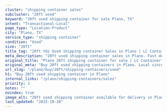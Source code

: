 ```yaml
---
cluster: "shipping container sales"
subcluster: "20ft used"
keyword: "20ft used shipping container for sale Plano, TX"
intent: "Transactional-Local"
page_type: "Location-Product"
city: "Plano, TX"
service_type: "shipping container"
condition: "Used"
size: "20ft"
title_tag: "20ft Ydz Used shipping container Sales in Plano | LC Container"
meta_description: "20ft used shipping container sales in Plano. Fast delivery, competitive pricing. Serving shipping containers area. Quote ID: I69. Call (214) 524-4168 for your free quote today."
original_title: "Plano 20ft shipping container for sale | LC Container"
original_meta: "Buy 20ft used shipping containers in Plano. Local since 2003. New & used inventory. Fast delivery. Get your free quote — call (214) 524-4168 today."
url_slug: "/plano/buy/20ft/shipping-containers/used"
h1: "Buy 20ft used shipping container in Plano"
internal_links: "/plano/shipping-containers/sales"
priority: 3
notes: ""
noindex: true
image_alt: "20ft used shipping container available for delivery in Plano"
last_updated: "2025-10-20"
---
```


<!-- TODO: Add unique city/inventory copy, images, and internal links here. -->
